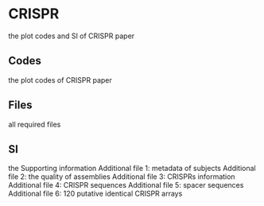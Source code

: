 # CRISPR
the plot codes and SI of CRISPR paper

## Codes
the plot codes of CRISPR paper

## Files
all required files

## SI
the Supporting information 
Additional file 1: metadata of subjects 
Additional file 2: the quality of assemblies 
Additional file 3: CRISPRs information 
Additional file 4: CRISPR sequences 
Additional file 5: spacer sequences 
Additional file 6: 120 putative identical CRISPR arrays